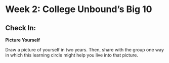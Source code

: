 # Week 2: College Unbound’s Big 10

## Check In: 
**Picture Yourself**

Draw a picture of yourself in two years. Then, share with the group one way in which this learning circle might help you live into that picture.

